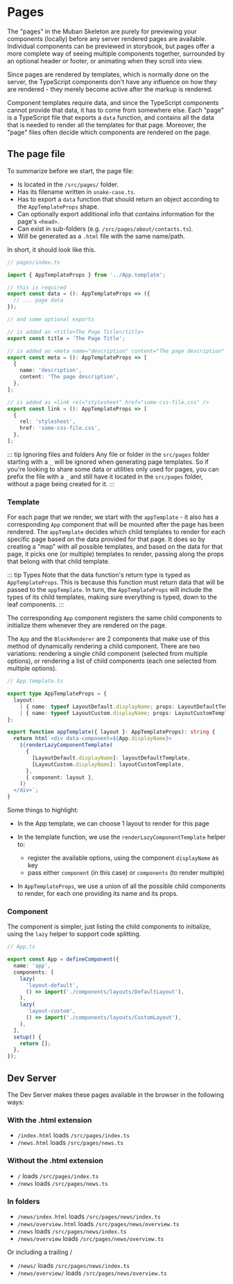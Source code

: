 # Pages

The "pages" in the Muban Skeleton are purely for previewing your components (locally) before any
server rendered pages are available. Individual components can be previewed in storybook, but pages
offer a more complete way of seeing multiple components together, surrounded by an optional header
or footer, or animating when they scroll into view.

Since pages are rendered by templates, which is normally done on the server, the TypeScript
components don't have any influence on how they are rendered - they merely become active after the
markup is rendered.

Component templates require data, and since the TypeScript components cannot provide that data, it
has to come from somewhere else. Each "page" is a TypeScript file that exports a `data` function,
and contains all the data that is needed to render all the templates for that page. Moreover, the
"page" files often decide which components are rendered on the page.

## The page file

To summarize before we start, the page file:

- Is located in the `/src/pages/` folder.
- Has its filename written in `snake-case.ts`.
- Has to export a `data` function that should return an object according to the `AppTemplateProps`
  shape.
- Can optionally export additional info that contains information for the page's `<head>`.
- Can exist in sub-folders (e.g. `/src/pages/about/contacts.ts`).
- Will be generated as a `.html` file with the same name/path.

In short, it should look like this.

```ts
// pages/index.ts

import { AppTemplateProps } from '../App.template';

// this is required
export const data = (): AppTemplateProps => ({
  // ... page data
});

// and some optional exports

// is added as <title>The Page Title</title>
export const title = 'The Page Title';

// is added as <meta name="description" content="The page description" >
export const meta = (): AppTemplateProps => [
  {
    name: 'description',
    content: 'The page description',
  },
];

// is added as <link rel="stylesheet" href="some-css-file.css" />
export const link = (): AppTemplateProps => [
  {
    rel: 'stylesheet',
    href: 'some-css-file.css',
  },
];
```

::: tip Ignoring files and folders Any file or folder in the `src/pages` folder starting with a `_`
will be ignored when generating page templates. So if you're looking to share some data or utilities
only used for pages, you can prefix the file with a `_` and still have it located in the `src/pages`
folder, without a page being created for it. :::

### Template

For each page that we render, we start with the `appTemplate` - it also has a corresponding `App`
component that will be mounted after the page has been rendered. The `appTemplate` decides which
child templates to render for each specific page based on the data provided for that page. It does
so by creating a "map" with all possible templates, and based on the data for that page, it picks
one (or multiple) templates to render, passing along the props that belong with that child template.

::: tip Types Note that the data function's return type is typed as `AppTemplateProps`. This is
because this function must return data that will be passed to the `appTemplate`. In turn, the
`AppTemplateProps` will include the types of its child templates, making sure everything is typed,
down to the leaf components. :::

The corresponding `App` component registers the same child components to initialize them whenever
they are rendered on the page.

The `App` and the `BlockRenderer` are 2 components that make use of this method of dynamically
rendering a child component. There are two variations: rendering a single child component (selected
from multiple options), or rendering a list of child components (each one selected from multiple
options).

```ts
// App.template.ts

export type AppTemplateProps = {
  layout:
    | { name: typeof LayoutDefault.displayName; props: LayoutDefaultTemplateProps }
    | { name: typeof LayoutCustom.displayName; props: LayoutCustomTemplateProps };
};

export function appTemplate({ layout }: AppTemplateProps): string {
  return html`<div data-component=${App.displayName}>
    ${renderLazyComponentTemplate(
      {
        [LayoutDefault.displayName]: layoutDefaultTemplate,
        [LayoutCustom.displayName]: layoutCustomTemplate,
      },
      { component: layout },
    )}
  </div>`;
}
```

Some things to highlight:

- In the App template, we can choose 1 layout to render for this page

- In the template function, we use the `renderLazyComponentTemplate` helper to:

  - register the available options, using the component `displayName` as key
  - pass either `component` (in this case) or `components` (to render multiple)

- In `AppTemplateProps`, we use a union of all the possible child components to render, for each one
  providing its name and its props.

### Component

The component is simpler, just listing the child components to initialize, using the `lazy` helper
to support code splitting.

```ts
// App.ts

export const App = defineComponent({
  name: 'app',
  components: [
    lazy(
      'layout-default',
      () => import('./components/layouts/DefaultLayout'),
    ),
    lazy(
      'layout-custom',
      () => import('./components/layouts/CustomLayout'),
    ),
  ],
  setup() {
    return [];
  },
});
```

## Dev Server

The Dev Server makes these pages available in the browser in the following ways:

### With the .html extension

- `/index.html` loads `/src/pages/index.ts`
- `/news.html` loads `/src/pages/news.ts`

### Without the .html extension

- `/` loads `/src/pages/index.ts`
- `/news` loads `/src/pages/news.ts`

### In folders

- `/news/index.html` loads `/src/pages/news/index.ts`
- `/news/overview.html` loads `/src/pages/news/overview.ts`
- `/news` loads `/src/pages/news/index.ts`
- `/news/overview` loads `/src/pages/news/overview.ts`

Or including a trailing /

- `/news/` loads `/src/pages/news/index.ts`
- `/news/overview/` loads `/src/pages/news/overview.ts`

